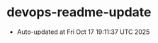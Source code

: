 # devops-readme-update
<!--START_SECTION:activity-->
- Auto-updated at Fri Oct 17 19:11:37 UTC 2025
<!--END_SECTION:activity-->
